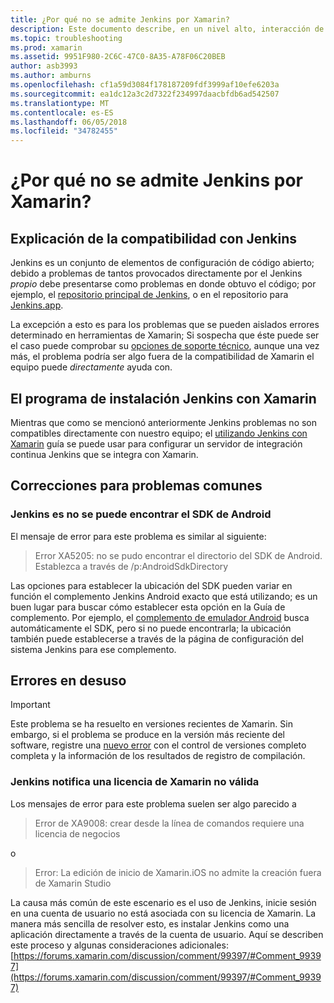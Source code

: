 ```yaml
---
title: ¿Por qué no se admite Jenkins por Xamarin?
description: Este documento describe, en un nivel alto, interacción de Xamarin con el sistema de integración continua Jenkins. También se tratan algunos problemas comunes que se iniciará cuando se trabaja con Jenkins.
ms.topic: troubleshooting
ms.prod: xamarin
ms.assetid: 9951F980-2C6C-47C0-8A35-A78F06C20BEB
author: asb3993
ms.author: amburns
ms.openlocfilehash: cf1a59d3084f178187209fdf3999af10efe6203a
ms.sourcegitcommit: ea1dc12a3c2d7322f234997daacbfdb6ad542507
ms.translationtype: MT
ms.contentlocale: es-ES
ms.lasthandoff: 06/05/2018
ms.locfileid: "34782455"
---
```

# <a name="why-isnt-jenkins-supported-by-xamarin"></a>¿Por qué no se admite Jenkins por Xamarin?

## <a name="jenkins-support-explanation"></a>Explicación de la compatibilidad con Jenkins

Jenkins es un conjunto de elementos de configuración de código abierto; debido a problemas de tantos provocados directamente por el Jenkins *propio* debe presentarse como problemas en donde obtuvo el código; por ejemplo, el [repositorio principal de Jenkins](https://github.com/jenkinsci/jenkins), o en el repositorio para [ Jenkins.app](https://github.com/stisti/jenkins-app).

La excepción a esto es para los problemas que se pueden aislados errores determinado en herramientas de Xamarin; Si sospecha que éste puede ser el caso puede comprobar su [opciones de soporte técnico](~/cross-platform/troubleshooting/support-options.md), aunque una vez más, el problema podría ser algo fuera de la compatibilidad de Xamarin el equipo puede *directamente* ayuda con.

## <a name="setup-jenkins-with-xamarin"></a>El programa de instalación Jenkins con Xamarin

Mientras que como se mencionó anteriormente Jenkins problemas no son compatibles directamente con nuestro equipo; el [utilizando Jenkins con Xamarin](~/tools/ci/jenkins-walkthrough.md) guía se puede usar para configurar un servidor de integración continua Jenkins que se integra con Xamarin. 

## <a name="fixes-for-common-issues"></a>Correcciones para problemas comunes

### <a name="jenkins-is-unable-to-find-the-android-sdk"></a>Jenkins es no se puede encontrar el SDK de Android

El mensaje de error para este problema es similar al siguiente:

> Error XA5205: no se pudo encontrar el directorio del SDK de Android. Establezca a través de /p:AndroidSdkDirectory

Las opciones para establecer la ubicación del SDK pueden variar en función el complemento Jenkins Android exacto que está utilizando; es un buen lugar para buscar cómo establecer esta opción en la Guía de complemento. Por ejemplo, el [complemento de emulador Android](https://wiki.jenkins-ci.org/display/JENKINS/Android+Emulator+Plugin#AndroidEmulatorPlugin-Systemconfiguration) busca automáticamente el SDK, pero si no puede encontrarla; la ubicación también puede establecerse a través de la página de configuración del sistema Jenkins para ese complemento. 


## <a name="deprecated-errors"></a>Errores en desuso

> [!IMPORTANT]
> Este problema se ha resuelto en versiones recientes de Xamarin. Sin embargo, si el problema se produce en la versión más reciente del software, registre una [nuevo error](~/cross-platform/troubleshooting/questions/howto-file-bug.md) con el control de versiones completo completa y la información de los resultados de registro de compilación.



### <a name="jenkins-reports-an-invalid-xamarin-license"></a>Jenkins notifica una licencia de Xamarin no válida
Los mensajes de error para este problema suelen ser algo parecido a

> Error de XA9008: crear desde la línea de comandos requiere una licencia de negocios

o

> Error: La edición de inicio de Xamarin.iOS no admite la creación fuera de Xamarin Studio 

La causa más común de este escenario es el uso de Jenkins, inicie sesión en una cuenta de usuario no está asociada con su licencia de Xamarin. La manera más sencilla de resolver esto, es instalar Jenkins como una aplicación directamente a través de la cuenta de usuario. Aquí se describen este proceso y algunas consideraciones adicionales: [https://forums.xamarin.com/discussion/comment/99397/#Comment_99397](https://forums.xamarin.com/discussion/comment/99397/#Comment_99397)
